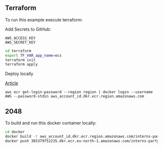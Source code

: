 ## Terraform
To run this example execute terraform:

Add Secrets to  GitHub:

```
AWS_ACCESS_KEY
AWS_SECRET_KEY
```

```sh
cd terraform
export TF_VAR_app_name=ecs
terraform init
terraform apply
```

Deploy locally

[Article](https://docs.aws.amazon.com/AmazonECR/latest/userguide/getting-started-cli.html)

```
aws ecr get-login-password --region region | docker login --username AWS --password-stdin aws_account_id.dkr.ecr.region.amazonaws.com
```
## 2048

To build and run this docker container locally:

```sh
cd docker
docker build -t aws_account_id.dkr.ecr.region.amazonaws.com/interns-party:latest .
docker push 385379752235.dkr.ecr.eu-north-1.amazonaws.com/interns-party:latest
```
